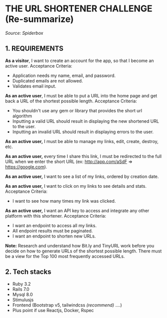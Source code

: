 
# THE URL SHORTENER CHALLENGE (Re-summarize)
*Source: Spiderbox*

## 1. REQUIREMENTS

**As a visitor**, I want to create an account for the app, so that I become an active user. Acceptance Criteria: 
 - Application needs my name, email, and password.
 - Duplicated emails are not allowed.
 - Validates email input.

**As an active user**, I must be able to put a URL into the home page and get back a URL of the shortest possible length.  Acceptance Criteria: 
 - You shouldn't use any gem or library that provides the short url algorithm
 - Inputting a valid URL should result in displaying the new shortened URL to the user.
 - Inputting an invalid URL should result in displaying errors to the user.

**As an active user,** I must be able to manage my links, edit, create, destroy, etc.

**As an active user,** every time I share this link, I must be redirected to the full URL when we enter the short URL (ex: http://app.com/aSdF​ =>​ ​https://google.com​).

**As an active user,** I want to see a list of my links, ordered by creation date.

**As an active user,** I want to click on my links to see details and stats. Acceptance Criteria: 
 - I want to see how many times my link was clicked.

**As an active user,** I want an API key to access and integrate any other platform with this shortener. Acceptance Criteria: 
 - I want an endpoint to access all my links. 
 - All endpoint results must be paginated.
 - I want an endpoint to shorten new URLs.

**Note:** Research and understand how Bit.ly and TinyURL work before you decide on how to generate URLs of the shortest possible length. There must be a view for the Top 100 most frequently accessed URLs.

## 2. Tech stacks
- Ruby 3.2
- Rails 7.0
- Mysql 8.0
- Stimulusjs
- Frontend (Bootstrap v5, tailwindcss *(recommend)* ....)
- Plus point if use Reactjs, Docker, Rspec
